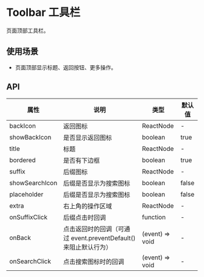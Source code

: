 # Toolbar 工具栏
页面顶部工具栏。

## 使用场景
- 页面顶部显示标题、返回按钮、更多操作。

## API
属性 | 说明 | 类型 | 默认值
---|---|---|---
backIcon | 返回图标 | ReactNode | -
showBackIcon | 是否显示返回图标 | boolean | true
title | 标题 | ReactNode | -
bordered | 是否有下边框 | boolean | true
suffix | 后缀图标 | ReactNode | -
showSearchIcon | 后缀是否显示为搜索图标 | boolean | false
placeholder | 后缀是否显示为搜索图标 | boolean | false
extra | 右上角的操作区域 | ReactNode | -
onSuffixClick | 后缀点击时回调 | function | -
onBack | 点击返回时的回调（可通过 event.preventDefault() 来阻止默认行为） | (event) => void | -
onSearchClick | 点击搜索图标时的回调 | (event) => void | -
